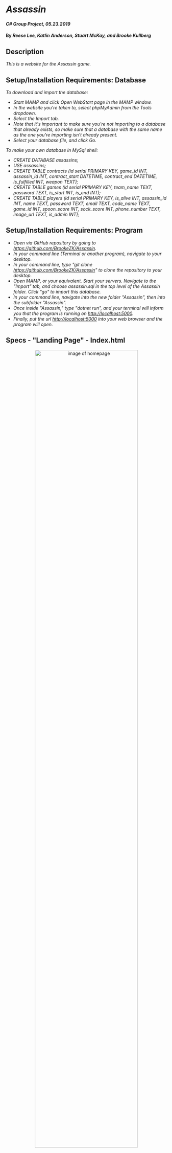 # _Assassin_

#### _C# Group Project, 05.23.2019_

#### By _Reese Lee, Katlin Anderson, Stuart McKay, and Brooke Kullberg_

## Description
_This is a website for the Assassin game._

## Setup/Installation Requirements: Database

_To download and import the database:_

* _Start MAMP and click Open WebStart page in the MAMP window._
* _In the website you're taken to, select phpMyAdmin from the Tools dropdown._
* _Select the Import tab._
* _Note that it's important to make sure you're not importing to a database that already exists, so make sure that a database with the same name as the one you're importing isn't already present._
* _Select your database file, and click Go._

_To make your own database in MySql shell:_

* _CREATE DATABASE assassins;_
* _USE assassins;_
* _CREATE TABLE contracts (id serial PRIMARY KEY, game_id INT, assassin_id INT, contract_start DATETIME, contract_end DATETIME, is_fulfilled INT, weapon TEXT);_
* _CREATE TABLE games (id serial PRIMARY KEY, team_name TEXT, password TEXT, is_start INT, is_end INT);_
* _CREATE TABLE players (id serial PRIMARY KEY, is_alive INT, assassin_id INT, name TEXT, password TEXT, email TEXT, code_name TEXT, game_id INT, spoon_score INT, sock_score INT, phone_number TEXT, image_url TEXT, is_admin INT);_

## Setup/Installation Requirements: Program

* _Open via GitHub repository by going to <https://github.com/BrookeZK/Assassin>._
* _In your command line (Terminal or another program), navigate to your desktop._
* _In your command line, type "git clone https://github.com/BrookeZK/Assassin" to clone the repository to your desktop._
* _Open MAMP, or your equivalent. Start your servers. Navigate to the "Import" tab, and choose assassin.sql in the top level of the Assassin folder. Click "go" to import this database._
* _In your command line, navigate into the new folder "Assassin", then into the subfolder "Assassin"._
* _Once inside "Assassin," type "dotnet run", and your terminal will inform you that the program is running on <http://localhost:5000>._
* _Finally, put the url <http://localhost:5000> into your web browser and the program will open._


## Specs - "Landing Page" - Index.html

<p  align="center">
  <img src="~/img/homePage.png" alt="image of homepage" height="80%" width="80%">
</p>

| Behavior | Input | Output |
| ------------- |:-------------:| -----:|


## Specs - "Rules" - Rules.html

<p  align="center">
  <img src="~/img/aboutFAQpage.png" height="80%" width="80%">
</p>


| Behavior | Input | Output |
| ------------- |:-------------:| -----:|


## Specs - "Resources" - resources.html

<p  align="center">
  <img src="~/img/resourcesPage.png" height="80%" width="80%">
</p>

| Behavior | Input | Output |
| ------------- |:-------------:| -----:|


## Specs - "Search by location" - searchByLocation.html

<p  align="center">
  <img src="~/img/mapPage.png" height="80%" width="80%">
</p>

| Behavior | Input | Output |
| ------------- |:-------------:| -----:|


## Specs - "Search by Date" - calendar.html

<p  align="center">
  <img src="~/img/calendarPage.png" height="80%" width="80%">
</p>

| Behavior | Input | Output |
| ------------- |:-------------:| -----:|

## Known Bugs

_There are no known bugs, but this webpage is best viewed on a full screen._

## Support and contact details

_Should any problems occur, or any bugs discovered, please contact Ashley Ancheta at ashleyjancheta@gmail.com_

## Technologies Used

_This program was written in HTML and JavaScript, using the JQuery library. It was styled with CSS, using Bootstrap as well as custom styling._

### License

*This software is licensed under MIT license.*

Copyright (c) 2019 **_Brooke Kullberg, Megan Schulte, Ashley J. Ancheta, and Hannah Melendy_**
